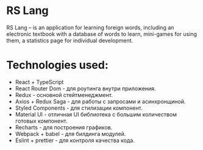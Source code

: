 # RS Lang
RS Lang – is an application for learning foreign words, including an electronic textbook with a database of words to learn, mini-games for using them, a statistics page for individual development.
# **Technologies used:**
  * React + TypeScript
  * React Router Dom - для роутинга внутри приложения.
  * Redux - основной стейтменеджмент.
  * Axios + Redux Saga - для работы с запросами и асинхронщиной.
  * Styled Components - для стилизации компонент.
  * Material UI - отличная UI библиотека с большим количеством готовых компонент.
  * Recharts - для построения графиков.
  * Webpack + babel - для билдинга модулей.
  * Eslint + prettier - для контроля качества кода.
  
